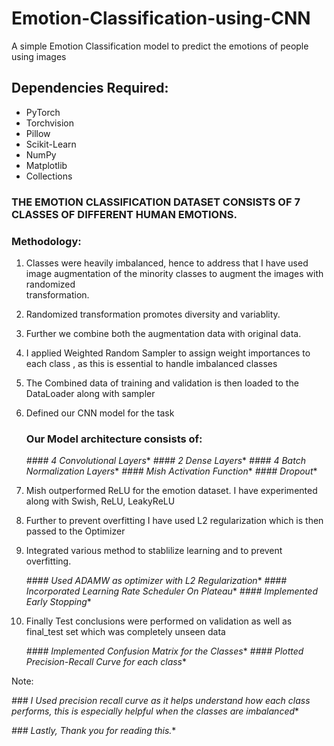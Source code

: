 # Emotion-Classification-using-CNN
A simple Emotion Classification model to predict the emotions of people using images

## Dependencies Required:

* PyTorch
* Torchvision
* Pillow
* Scikit-Learn
* NumPy
* Matplotlib
* Collections
  

### THE EMOTION CLASSIFICATION DATASET CONSISTS OF 7 CLASSES OF DIFFERENT HUMAN EMOTIONS.

### Methodology:

1. Classes were heavily imbalanced, hence to address that I have used image augmentation of the minority classes to augment the images with randomized   
   transformation.
   
2. Randomized transformation promotes diversity and variablity.

3. Further we combine both the augmentation data with original data.

4. I applied Weighted Random Sampler to assign weight importances to each class , as this is essential to handle imbalanced classes

5. The Combined data of training and validation is then loaded to the DataLoader along with sampler
   
6. Defined our CNN model for the task


   ### Our Model architecture consists of:
      
     
    **####* 4 Convolutional Layers**
    **####* 2 Dense Layers**
    **####* 4 Batch Normalization Layers**
    **####* Mish Activation Function**
    **####* Dropout**



8. Mish outperformed ReLU for the emotion dataset. I have experimented along with Swish, ReLU, LeakyReLU

9. Further to prevent overfitting I have used L2 regularization which is then passed to the Optimizer
   
10. Integrated various method to stablilize learning and to prevent overfitting.
    

    **####* Used ADAMW as optimizer with L2 Regularization**
    **####* Incorporated Learning Rate Scheduler On Plateau**
    **####* Implemented Early Stopping**


11. Finally Test conclusions were performed on validation as well as final_test set which was completely unseen data
    

    **####* Implemented Confusion Matrix for the Classes**
    **####* Plotted Precision-Recall Curve for each class**


Note:

**###* I Used precision recall curve as it helps understand how each class performs, this is especially helpful when the classes are imbalanced**


**###* Lastly, Thank you for reading this.**


 
       
